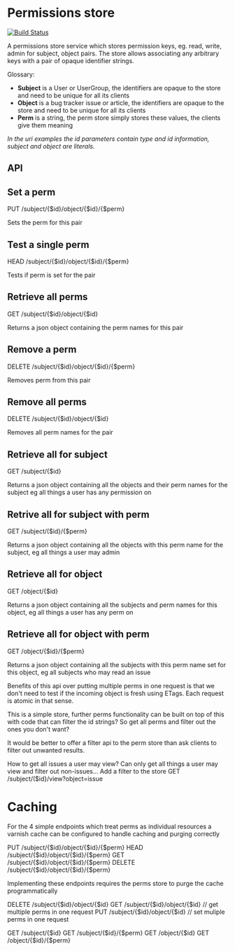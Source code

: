 Permissions store
=============================

[![Build Status](https://travis-ci.org/timothy-r/Perms.png?branch=master)](https://travis-ci.org/timothy-r/Perms)

A permissions store service which stores permission keys, eg. read, write, admin for subject, object pairs. The store allows associating any arbitrary keys with a pair of opaque identifier strings.

Glossary:
* **Subject** is a User or UserGroup, the identifiers are opaque to the store and need to be unique for all its clients
* **Object** is a bug tracker issue or article, the identifiers are opaque to the store and need to be unique for all its clients
* **Perm** is a string, the perm store simply stores these values, the clients give them meaning

*In the uri examples the id parameters contain type and id information, subject and object are literals.*

API
---

Set a perm 
---------------------
PUT /subject/{$id}/object/{$id}/{$perm} 

Sets the perm for this pair

Test a single perm 
---------------------------------

HEAD /subject/{$id}/object/{$id}/{$perm} 

Tests if perm is set for the pair

Retrieve all perms
------------------
GET /subject/{$id}/object/{$id} 

Returns a json object containing the perm names for this pair

Remove a perm
--------------------
DELETE /subject/{$id}/object/{$id}/{$perm} 

Removes perm from this pair

Remove all perms
----------------
DELETE /subject/{$id}/object/{$id} 

Removes all perm names for the pair

Retrieve all for subject
------------------------
GET /subject/{$id} 

Returns a json object containing all the objects and their perm names for the subject eg all things a user has any permission on 

Retrive all for subject with perm
---------------------------------
GET /subject/($id}/{$perm} 

Returns a json object containing all the objects with this perm name for the subject, eg all things a user may admin 

Retrieve all for object
-----------------------
GET /object/{$id} 

Returns a json object containing all the subjects and perm names for this object, eg all things a user has any perm on

Retrieve all for object with perm
---------------------------------
GET /object/{$id}/{$perm} 

Returns a json object containing all the subjects with this perm name set for this object, eg all subjects who may read an issue

Benefits of this api over putting multiple perms in one request is that we don't need to test if the incoming object is fresh using ETags. Each request is atomic in that sense.

This is a simple store, further perms functionality can be built on top of this with code that can filter the id strings? So get all perms and filter out the ones you don't want?  

It would be better to offer a filter api to the perm store than ask clients to filter out unwanted results.

How to get all issues a user may view?
Can only get all things a user may view and filter out non-issues...
Add a filter to the store
GET /subject/($id}/view?object=issue

Caching
=======

For the 4 simple endpoints which treat perms as individual resources a varnish cache can be configured to handle caching and purging correctly

PUT /subject/{$id}/object/{$id}/{$perm} 
HEAD /subject/{$id}/object/{$id}/{$perm}
GET /subject/{$id}/object/{$id}/{$perm}
DELETE /subject/{$id}/object/{$id}/{$perm}

Implementing these endpoints requires the perms store to purge the cache programmatically

DELETE /subject/{$id}/object/{$id} 
GET /subject/{$id}/object/{$id} // get multiple perms in one request
PUT /subject/{$id}/object/{$id} // set muliple perms in one request

GET /subject/{$id} 
GET /subject/($id}/{$perm} 
GET /object/{$id} 
GET /object/{$id}/{$perm} 


